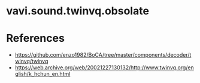 # vavi.sound.twinvq.obsolate

# References

 * https://github.com/enzo1982/BoCA/tree/master/components/decoder/twinvq/twinvq
 * https://web.archive.org/web/20021227130132/http://www.twinvq.org/english/k_hchun_en.html
